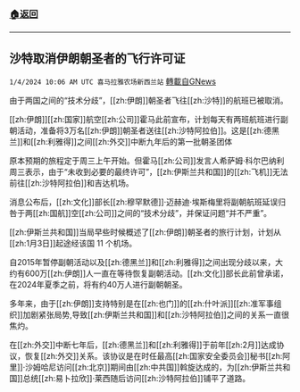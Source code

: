 ###  [:house:返回](README.md)
---


## 沙特取消伊朗朝圣者的飞行许可证
`1/4/2024 10:06 AM UTC 喜马拉雅农场新西兰站` [轉載自GNews](https://gnews.org/articles/2183200)

由于两国之间的“技术分歧”，[[zh:伊朗]]朝圣者飞往[[zh:沙特]]的航班已被取消。

[[zh:伊朗]][[zh:国家]]航空[[zh:公司]]霍马此前宣布，计划每天有两班航班进行副朝活动，准备将3万名[[zh:伊朗]]朝圣者送往[[zh:沙特阿拉伯]]。这是[[zh:德黑兰]]和[[zh:利雅得]]之间[[zh:外交]]中断九年后的第一批朝圣团体

原本预期的旅程定于周三上午开始。但霍马[[zh:公司]]发言人希萨姆·科尔巴纳利周三表示，由于“未收到必要的最终许可”，[[zh:伊斯兰共和国]]的[[zh:飞机]]无法前往[[zh:沙特阿拉伯]]和吉达机场。

消息公布后，[[zh:文化]]部长[[zh:穆罕默德]]·迈赫迪·埃斯梅里将副朝航班延误归咎于两[[zh:国航]]空[[zh:公司]]之间的“技术分歧”，并保证问题“并不严重”。

[[zh:伊斯兰共和国]]当局早些时候概述了[[zh:伊朗]]朝圣者的旅行计划，计划从[[zh:1月3日]]起途经该国 11 个机场。

自2015年暂停副朝活动以及[[zh:德黑兰]]和[[zh:利雅得]]之间出现分歧以来，大约有600万[[zh:伊朗]]人一直在等待恢复副朝活动。[[zh:文化]]部长此前曾承诺，在2024年夏季之前，将有约40万人进行副朝朝圣。

多年来，由于[[zh:伊朗]]支持特别是在[[zh:也门]]的[[zh:什叶派]][[zh:准军事组织]]加剧紧张局势,导致[[zh:伊斯兰共和国]]和[[zh:沙特阿拉伯]]之间的关系一直很焦灼。

在[[zh:外交]]中断七年后，[[zh:德黑兰]]和[[zh:利雅得]]于前年[[zh:2月]]达成协议，恢复[[zh:外交]]关系。该协议是在时任最高[[zh:国家安全委员会]]秘书[[zh:阿里]]·沙姆哈尼访问[[zh:北京]]期间由[[zh:中共国]]斡旋达成的，为[[zh:伊斯兰共和国]]总统[[zh:易卜拉欣]]·莱西随后访问[[zh:沙特阿拉伯]]铺平了道路。
